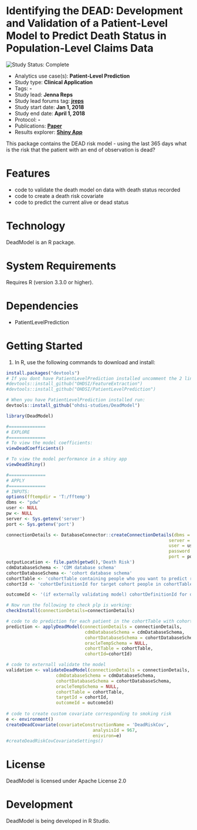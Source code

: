 Identifying the DEAD: Development and Validation of a Patient-Level Model to Predict Death Status in Population-Level Claims Data
=============

<img src="https://img.shields.io/badge/Study%20Status-Complete-orange.svg" alt="Study Status: Complete"> 

- Analytics use case(s): **Patient-Level Prediction**
- Study type: **Clinical Application**
- Tags: **-**
- Study lead: **Jenna Reps**
- Study lead forums tag: **[jreps](https://forums.ohdsi.org/u/jreps)**
- Study start date: **Jan 1, 2018**
- Study end date: **April 1, 2018**
- Protocol: **-**
- Publications: **[Paper](https://link.springer.com/article/10.1007/s40264-019-00827-0)**
- Results explorer: **[Shiny App](http://data.ohdsi.org/DeadImputation/)**

This package contains the DEAD risk model - using the last 365 days what is the risk that the patient with an end of observation is dead?


Features
========
  - code to validate the death model on data with death status recorded
  - code to create a death risk covariate
  - code to predict the current alive or dead status

Technology
==========
  DeadModel is an R package.

System Requirements
===================
  Requires R (version 3.3.0 or higher).

Dependencies
============
  * PatientLevelPrediction

Getting Started
===============
  1. In R, use the following commands to download and install:

  ```r
install.packages("devtools")
# If you dont have PatientLevelPrediction installed uncomment the 2 lines below and run:
#devtools::install_github("OHDSI/FeatureExtraction")
#devtools::install_github("OHDSI/PatientLevelPrediction")

# When you have PatientLevelPrediction installed run:
devtools::install_github("ohdsi-studies/DeadModel")

library(DeadModel)

#==============
# EXPLORE
#==============
# To view the model coefficients:
viewDeadCoefficients()

# To view the model performance in a shiny app
viewDeadShiny()

#==============
# APPLY
#==============
# INPUTS:
options(fftempdir = 'T:/fftemp')
dbms <- "pdw"
user <- NULL
pw <- NULL
server <- Sys.getenv('server')
port <- Sys.getenv('port')

connectionDetails <- DatabaseConnector::createConnectionDetails(dbms = dbms,
                                                                server = server,
                                                                user = user,
                                                                password = pw,
                                                                port = port)
outputLocation <- file.path(getwd(),'Death Risk')
cdmDatabaseSchema <- 'CDM database schema'
cohortDatabaseSchema <- 'cohort database schema'
cohortTable <- 'cohortTable containing people who you want to predict risk of being dead'
cohortId <- 'cohortDefinitionId for target cohort people in cohortTable'

outcomeId <- '(if externally validating model) cohortDefinitionId for dead people in cohortTable'

# Now run the following to check plp is working:
checkInstall(connectionDetails=connectionDetails)

# code to do prediction for each patient in the cohortTable with cohort_definition_id 1
prediction <- applyDeadModel(connectionDetails = connectionDetails,
                                cdmDatabaseSchema = cdmDatabaseSchema,
                                cohortDatabaseSchema = cohortDatabaseSchema,
                                oracleTempSchema = NULL,
                                cohortTable = cohortTable,
                                cohortId=cohortId)

# code to externall validate the model
validation <- validateDeadModel(connectionDetails = connectionDetails,
                     cdmDatabaseSchema = cdmDatabaseSchema,
                     cohortDatabaseSchema = cohortDatabaseSchema,
                     oracleTempSchema = NULL,
                     cohortTable = cohortTable,
                     targetId = cohortId,
                     outcomeId = outcomeId)
                     
# code to create custom covariate corresponding to smoking risk
e <- environment()
createDeadCovariate(covariateConstructionName = 'DeadRiskCov',
                                   analysisId = 967,
                                   eniviron=e)
#createDeadRiskCovCovariateSettings()

```

License
=======
  DeadModel is licensed under Apache License 2.0

Development
===========
  DeadModel is being developed in R Studio.

